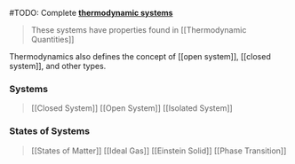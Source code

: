 #TODO: Complete [**thermodynamic systems**](https://en.wikipedia.org/wiki/Thermodynamic_system "Thermodynamic system")

> These systems have properties found in [[Thermodynamic Quantities]]

Thermodynamics also defines the concept of [[open system]], [[closed system]], and other types.
### Systems
> [[Closed System]]
> [[Open System]]
> [[Isolated System]]


### States of Systems
> [[States of Matter]]
> [[Ideal Gas]]
> [[Einstein Solid]]
> [[Phase Transition]]

